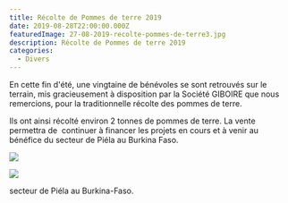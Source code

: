 ```yaml
---
title: Récolte de Pommes de terre 2019
date: 2019-08-28T22:00:00.000Z
featuredImage: 27-08-2019-recolte-pommes-de-terre3.jpg
description: Récolte de Pommes de terre 2019
categories:
  - Divers
---
```

En cette fin d'été, une vingtaine de bénévoles se sont retrouvés sur le terrain, mis gracieusement à disposition par la Société GIBOIRE que nous remercions, pour la traditionnelle récolte des pommes de terre.

Ils ont ainsi récolté environ 2 tonnes de pommes de terre. La vente permettra de  continuer à financer les projets en cours et à venir au bénéfice du secteur de Piéla au Burkina Faso.

![](27-08-2019-recolte-pommes-de-terre.jpg)

![](27-08-2019-recolte-pommes-de-terre2.jpg)

 secteur de Piéla au Burkina-Faso.
